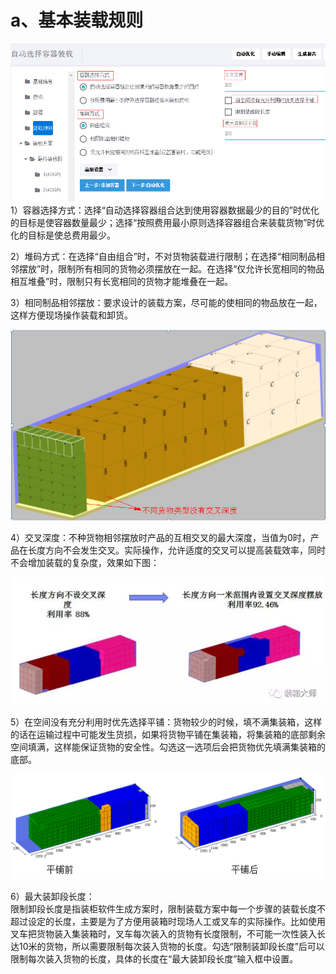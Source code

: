 # a、基本装载规则

![](/.gitbook/assets/25.png)1）容器选择方式：选择“自动选择容器组合达到使用容器数据最少的目的”时优化的目标是使容器数量最少；选择“按照费用最小原则选择容器组合来装载货物”时优化的目标是使总费用最少。

2）堆码方式：在选择“自由组合”时，不对货物装载进行限制；在选择“相同制品相邻摆放”时，限制所有相同的货物必须摆放在一起。在选择“仅允许长宽相同的物品相互堆叠”时，限制只有长宽相同的货物才能堆叠在一起。

3）相同制品相邻摆放：要求设计的装载方案，尽可能的使相同的物品放在一起，这样方便现场操作装载和卸货。

![](/.gitbook/assets/28.png)

4）交叉深度：不种货物相邻摆放时产品的互相交叉的最大深度，当值为0时，产品在长度方向不会发生交叉。实际操作，允许适度的交叉可以提高装载效率，同时不会增加装载的复杂度，效果如下图：

![](/.gitbook/assets/26.png)

5）在空间没有充分利用时优先选择平铺：货物较少的时候，填不满集装箱，这样的话在运输过程中可能发生货损，如果将货物平铺在集装箱，将集装箱的底部剩余空间填满，这样能保证货物的安全性。勾选这一选项后会把货物优先填满集装箱的底部。

![](/.gitbook/assets/27.png)

6）最大装卸段长度：  
限制卸段长度是指装柜软件生成方案时，限制装载方案中每一个步骤的装载长度不超过设定的长度，主要是为了方便用装箱时现场人工或叉车的实际操作。比如使用叉车把货物装入集装箱时，叉车每次装入的货物有长度限制，不可能一次性装入长达10米的货物，所以需要限制每次装入货物的长度。勾选“限制装卸段长度”后可以限制每次装入货物的长度，具体的长度在“最大装卸段长度”输入框中设置。

